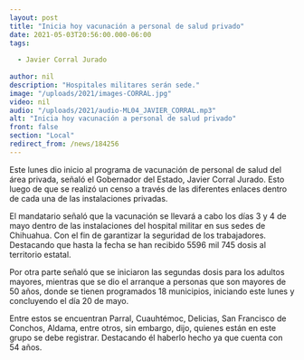 ```yaml
---
layout: post
title: "Inicia hoy vacunación a personal de salud privado"
date: 2021-05-03T20:56:00.000-06:00
tags:
  
  - Javier Corral Jurado
  
author: nil
description: "Hospitales militares serán sede."
image: "/uploads/2021/images-CORRAL.jpg"
video: nil
audio: "/uploads/2021/audio-ML04_JAVIER_CORRAL.mp3"
alt: "Inicia hoy vacunación a personal de salud privado"
front: false
section: "Local"
redirect_from: /news/184256
---
```


Este lunes dio inicio al programa de vacunación de personal de salud del área privada, señaló el Gobernador del Estado, Javier Corral Jurado. Esto luego de que se realizó un censo a través de las diferentes enlaces dentro de cada una de las instalaciones privadas.

El mandatario señaló que la vacunación se llevará a cabo los días 3 y 4 de mayo dentro de las instalaciones del hospital militar en sus sedes de Chihuahua. Con el fin de garantizar la seguridad de los trabajadores. Destacando que hasta la fecha se han recibido 5596 mil 745 dosis al territorio estatal.

Por otra parte señaló que se iniciaron las segundas dosis para los adultos mayores, mientras que se dio el arranque a personas que son mayores de 50 años, donde se tienen programados 18 municipios, iniciando este lunes y concluyendo el día 20 de mayo. 

Entre estos se encuentran Parral, Cuauhtémoc, Delicias, San Francisco de Conchos, Aldama, entre otros, sin embargo, dijo, quienes están en este grupo se debe registrar. Destacando él haberlo hecho ya que cuenta con 54 años.
